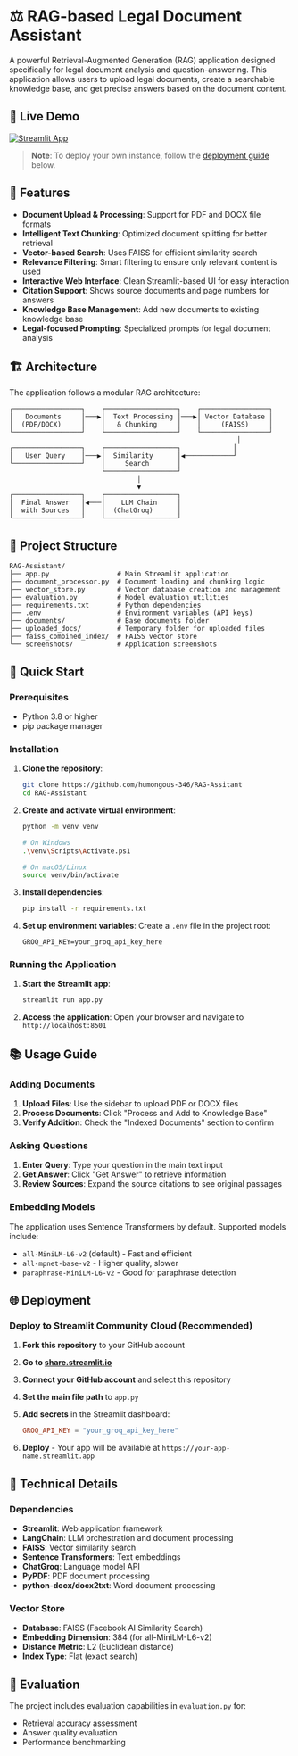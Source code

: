 # ⚖️ RAG-based Legal Document Assistant

A powerful Retrieval-Augmented Generation (RAG) application designed specifically for legal document analysis and question-answering. This application allows users to upload legal documents, create a searchable knowledge base, and get precise answers based on the document content.

## 🚀 Live Demo

[![Streamlit App](https://static.streamlit.io/badges/streamlit_badge_black_white.svg)](https://kf9ldwzz8xgag2dbircc2b.streamlit.app/)

> **Note**: To deploy your own instance, follow the [deployment guide](#deployment) below.

## 🌟 Features

- **Document Upload & Processing**: Support for PDF and DOCX file formats
- **Intelligent Text Chunking**: Optimized document splitting for better retrieval
- **Vector-based Search**: Uses FAISS for efficient similarity search
- **Relevance Filtering**: Smart filtering to ensure only relevant content is used
- **Interactive Web Interface**: Clean Streamlit-based UI for easy interaction
- **Citation Support**: Shows source documents and page numbers for answers
- **Knowledge Base Management**: Add new documents to existing knowledge base
- **Legal-focused Prompting**: Specialized prompts for legal document analysis

## 🏗️ Architecture

The application follows a modular RAG architecture:

```
┌─────────────────┐    ┌──────────────────┐    ┌─────────────────┐
│   Documents     │───▶│  Text Processing │───▶│ Vector Database │
│  (PDF/DOCX)     │    │   & Chunking     │    │     (FAISS)     │
└─────────────────┘    └──────────────────┘    └─────────────────┘
                                                         │
┌─────────────────┐    ┌──────────────────┐             │
│   User Query    │───▶│  Similarity      │◀────────────┘
└─────────────────┘    │     Search       │
                       └──────────────────┘
                                │
                                ▼
┌─────────────────┐    ┌──────────────────┐
│  Final Answer   │◀───│    LLM Chain     │
│  with Sources   │    │  (ChatGroq)      │
└─────────────────┘    └──────────────────┘
```

## 📁 Project Structure

```
RAG-Assistant/
├── app.py                 # Main Streamlit application
├── document_processor.py  # Document loading and chunking logic
├── vector_store.py        # Vector database creation and management
├── evaluation.py          # Model evaluation utilities
├── requirements.txt       # Python dependencies
├── .env                   # Environment variables (API keys)
├── documents/             # Base documents folder
├── uploaded_docs/         # Temporary folder for uploaded files
├── faiss_combined_index/  # FAISS vector store
└── screenshots/           # Application screenshots
```

## 🚀 Quick Start

### Prerequisites

- Python 3.8 or higher
- pip package manager

### Installation

1. **Clone the repository**:
   ```bash
   git clone https://github.com/humongous-346/RAG-Assitant
   cd RAG-Assistant
   ```

2. **Create and activate virtual environment**:
   ```bash
   python -m venv venv
   
   # On Windows
   .\venv\Scripts\Activate.ps1
   
   # On macOS/Linux
   source venv/bin/activate
   ```

3. **Install dependencies**:
   ```bash
   pip install -r requirements.txt
   ```

4. **Set up environment variables**:
   Create a `.env` file in the project root:
   ```env
   GROQ_API_KEY=your_groq_api_key_here
   ```

### Running the Application

1. **Start the Streamlit app**:
   ```bash
   streamlit run app.py
   ```

2. **Access the application**:
   Open your browser and navigate to `http://localhost:8501`

## 📚 Usage Guide

### Adding Documents

1. **Upload Files**: Use the sidebar to upload PDF or DOCX files
2. **Process Documents**: Click "Process and Add to Knowledge Base"
3. **Verify Addition**: Check the "Indexed Documents" section to confirm

### Asking Questions

1. **Enter Query**: Type your question in the main text input
2. **Get Answer**: Click "Get Answer" to retrieve information
3. **Review Sources**: Expand the source citations to see original passages


### Embedding Models

The application uses Sentence Transformers by default. Supported models include:
- `all-MiniLM-L6-v2` (default) - Fast and efficient
- `all-mpnet-base-v2` - Higher quality, slower
- `paraphrase-MiniLM-L6-v2` - Good for paraphrase detection

## 🌐 Deployment

### Deploy to Streamlit Community Cloud (Recommended)

1. **Fork this repository** to your GitHub account

2. **Go to [share.streamlit.io](https://share.streamlit.io)**

3. **Connect your GitHub account** and select this repository

4. **Set the main file path** to `app.py`

5. **Add secrets** in the Streamlit dashboard:
   ```toml
   GROQ_API_KEY = "your_groq_api_key_here"
   ```

6. **Deploy** - Your app will be available at `https://your-app-name.streamlit.app`


## 🔧 Technical Details

### Dependencies

- **Streamlit**: Web application framework
- **LangChain**: LLM orchestration and document processing
- **FAISS**: Vector similarity search
- **Sentence Transformers**: Text embeddings
- **ChatGroq**: Language model API
- **PyPDF**: PDF document processing
- **python-docx/docx2txt**: Word document processing

### Vector Store

- **Database**: FAISS (Facebook AI Similarity Search)
- **Embedding Dimension**: 384 (for all-MiniLM-L6-v2)
- **Distance Metric**: L2 (Euclidean distance)
- **Index Type**: Flat (exact search)

## 🎯 Evaluation

The project includes evaluation capabilities in `evaluation.py` for:
- Retrieval accuracy assessment
- Answer quality evaluation
- Performance benchmarking

